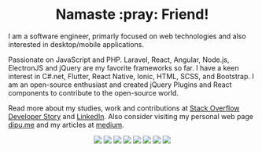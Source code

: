 <p>
  <h1 align="center"><b>Namaste :pray: Friend!</b></h1>
</p>

I am a software engineer, primarly focused on web technologies and also interested in desktop/mobile applications.

Passionate on JavaScript and PHP. Laravel, React, Angular, Node.js, ElectronJS and jQuery are my favorite frameworks so far. I have a keen interest in C#.net, Flutter, React Native, Ionic, HTML, SCSS, and Bootstrap. I am an open-source enthusiast and created jQuery Plugins and React components to contribute to the open-source world.

Read more about my studies, work and contributions at [Stack Overflow Developer Story](https://stackoverflow.com/story/dipuraj) and [LinkedIn](https://www.linkedin.com/in/dipuraj). Also consider visiting my personal web page [dipu.me](http://dipu.me/) and my articles at [medium](https://medium.com/@dipuraj).

<p align="center"> 
  <a title="LinkedIn" href="https://www.linkedin.com/in/dipuraj" class="social-link" target="_blank">
          <img src="https://img.shields.io/badge/--0D1117?style=for-the-badge&logo=linkedin&logoColor="></a></a>
  <a title="Medium" href="https://medium.com/@dipuraj" class="social-link" target="_blank">
          <img src="https://img.shields.io/badge/--0D1117?style=for-the-badge&logo=medium&logoColor="></a>
  <a title="Github" href="https://github.com/techlab" class="social-link" target="_blank">
          <img src="https://img.shields.io/badge/--0D1117?style=for-the-badge&logo=github&logoColor="></a>
  <a title="Stackoverflow" href="http://stackoverflow.com/users/1112197/dipu-raj" class="social-link social-stackoverflow" target="_blank">
          <img src="https://img.shields.io/badge/--0D1117?style=for-the-badge&logo=stackoverflow&logoColor="></a>
  <a title="Facebook" href="http://fb.me/dipumedayil" class="social-link" target="_blank">
          <img src="https://img.shields.io/badge/--0D1117?style=for-the-badge&logo=facebook&logoColor="></a>
  <a title="Instagram" href="http://instagr.am/dipumedayil" class="social-link" target="_blank">
          <img src="https://img.shields.io/badge/--0D1117?style=for-the-badge&logo=instagram&logoColor="></a>
  <a title="Slack" href="https://dipuraj.slack.com/" class="social-link" target="_blank">
          <img src="https://img.shields.io/badge/--0D1117?style=for-the-badge&logo=slack&logoColor="></a>
  <a title="Npm" href="https://www.npmjs.com/~dipuraj" class="social-link" target="_blank">
          <img src="https://img.shields.io/badge/--0D1117?style=for-the-badge&logo=npm&logoColor=5bc0de"></a>
</p>

<!--
**techlab/techlab** is a ✨ _special_ ✨ repository because its `README.md` (this file) appears on your GitHub profile.

Here are some ideas to get you started:

- 🔭 I’m currently working on ...
- 🌱 I’m currently learning ...
- 👯 I’m looking to collaborate on ...
- 🤔 I’m looking for help with ...
- 💬 Ask me about ...
- 📫 How to reach me: ...
- 😄 Pronouns: ...
- ⚡ Fun fact: ...
-->
